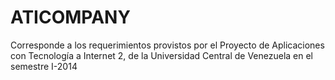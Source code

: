 ATICOMPANY
==========

Corresponde a los requerimientos provistos por el Proyecto de Aplicaciones con Tecnología a Internet 2, de la Universidad Central de Venezuela en el semestre I-2014
